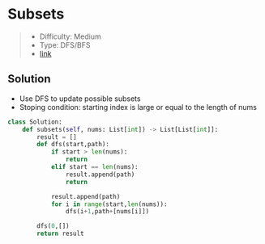# Subsets

> - Difficulty: Medium
> - Type: DFS/BFS
> - [link](https://leetcode.com/problems/subsets/)

## Solution

- Use DFS to update possible subsets
- Stoping condition: starting index is large or equal to the length of nums

```python
class Solution:
    def subsets(self, nums: List[int]) -> List[List[int]]:
        result = []
        def dfs(start,path):
            if start > len(nums):
                return
            elif start == len(nums):
                result.append(path)
                return

            result.append(path)
            for i in range(start,len(nums)):
                dfs(i+1,path+[nums[i]])

        dfs(0,[])
        return result
```
